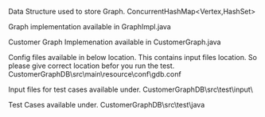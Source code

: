 Data Structure used to store Graph.
	ConcurrentHashMap<Vertex,HashSet<Vertex>>

Graph implementation available in GraphImpl.java

Customer Graph Implemenation available in CustomerGraph.java

Config files available in below location. This contains input files location. So please give correct location befor you run the test.
	CustomerGraphDB\\src\\main\\resource\\conf\\gdb.conf
	
Input files for test cases available under.
	CustomerGraphDB\\src\\test\\input\\

Test Cases available under.
	CustomerGraphDB\src\test\java

		
